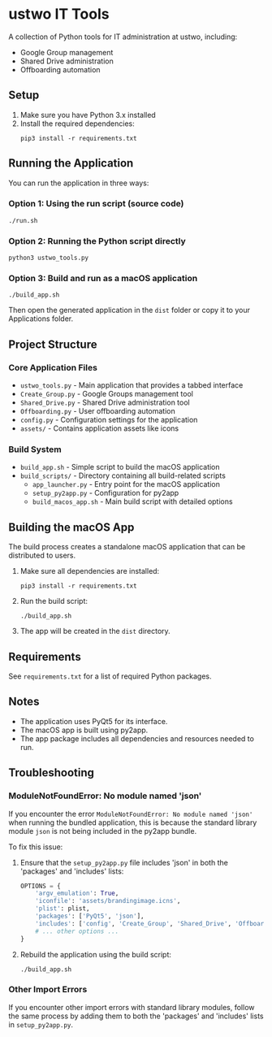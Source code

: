 # ustwo IT Tools

A collection of Python tools for IT administration at ustwo, including:
- Google Group management
- Shared Drive administration
- Offboarding automation

## Setup

1. Make sure you have Python 3.x installed
2. Install the required dependencies:
   ```
   pip3 install -r requirements.txt
   ```

## Running the Application

You can run the application in three ways:

### Option 1: Using the run script (source code)

```
./run.sh
```

### Option 2: Running the Python script directly

```
python3 ustwo_tools.py
```

### Option 3: Build and run as a macOS application

```
./build_app.sh
```

Then open the generated application in the `dist` folder or copy it to your Applications folder.

## Project Structure

### Core Application Files
- `ustwo_tools.py` - Main application that provides a tabbed interface
- `Create_Group.py` - Google Groups management tool
- `Shared_Drive.py` - Shared Drive administration tool  
- `Offboarding.py` - User offboarding automation
- `config.py` - Configuration settings for the application
- `assets/` - Contains application assets like icons

### Build System
- `build_app.sh` - Simple script to build the macOS application
- `build_scripts/` - Directory containing all build-related scripts
  - `app_launcher.py` - Entry point for the macOS application
  - `setup_py2app.py` - Configuration for py2app
  - `build_macos_app.sh` - Main build script with detailed options

## Building the macOS App

The build process creates a standalone macOS application that can be distributed to users.

1. Make sure all dependencies are installed:
   ```
   pip3 install -r requirements.txt
   ```

2. Run the build script:
   ```
   ./build_app.sh
   ```

3. The app will be created in the `dist` directory.

## Requirements

See `requirements.txt` for a list of required Python packages.

## Notes

- The application uses PyQt5 for its interface.
- The macOS app is built using py2app.
- The app package includes all dependencies and resources needed to run.

## Troubleshooting

### ModuleNotFoundError: No module named 'json'

If you encounter the error `ModuleNotFoundError: No module named 'json'` when running the bundled application, this is because the standard library module `json` is not being included in the py2app bundle.

To fix this issue:

1. Ensure that the `setup_py2app.py` file includes 'json' in both the 'packages' and 'includes' lists:
   ```python
   OPTIONS = {
       'argv_emulation': True,
       'iconfile': 'assets/brandingimage.icns',
       'plist': plist,
       'packages': ['PyQt5', 'json'],
       'includes': ['config', 'Create_Group', 'Shared_Drive', 'Offboarding', 'datetime', 'pathlib', 'logging', 'json'],
       # ... other options ...
   }
   ```

2. Rebuild the application using the build script:
   ```
   ./build_app.sh
   ```

### Other Import Errors

If you encounter other import errors with standard library modules, follow the same process by adding them to both the 'packages' and 'includes' lists in `setup_py2app.py`. 